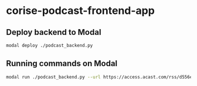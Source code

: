# corise-podcast-frontend-app

## Deploy backend to Modal

```bash
modal deploy ./podcast_backend.py
```

## Running commands on Modal

```bash
modal run ./podcast_backend.py --url https://access.acast.com/rss/d556eb54-6160-4c85-95f4-47d9f5216c49 --path /content/podcast/
```
